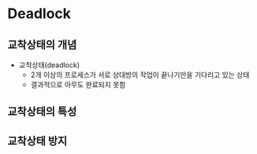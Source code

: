 # Deadlock
## 교착상태의 개념
* 교착상태(deadlock)
    * 2개 이상의 프로세스가 서로 상대방의 작업이 끝나기만을 기다리고 있는 상태
    * 결과적으로 아무도 완료되지 못함

## 교착상태의 특성
## 교착상태 방지
